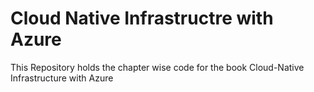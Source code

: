 # Cloud Native Infrastructre with Azure
This Repository holds the chapter wise code for the book Cloud-Native Infrastructure with Azure
